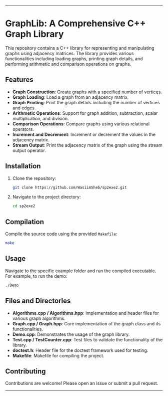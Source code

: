
---

# GraphLib: A Comprehensive C++ Graph Library

This repository contains a C++ library for representing and manipulating graphs using adjacency matrices. The library provides various functionalities including loading graphs, printing graph details, and performing arithmetic and comparison operations on graphs.

## Features

- **Graph Construction**: Create graphs with a specified number of vertices.
- **Graph Loading**: Load a graph from an adjacency matrix.
- **Graph Printing**: Print the graph details including the number of vertices and edges.
- **Arithmetic Operations**: Support for graph addition, subtraction, scalar multiplication, and division.
- **Comparison Operations**: Compare graphs using various relational operators.
- **Increment and Decrement**: Increment or decrement the values in the adjacency matrix.
- **Stream Output**: Print the adjacency matrix of the graph using the stream output operator.

## Installation

1. Clone the repository:
    ```bash
    git clone https://github.com/WasiimSheb/sp2exe2.git
    ```
2. Navigate to the project directory:
    ```bash
    cd sp2exe2
    ```

## Compilation

Compile the source code using the provided `Makefile`:
```bash
make
```

## Usage

Navigate to the specific example folder and run the compiled executable. For example, to run the demo:
```bash
./Demo
```

## Files and Directories

- **Algorithms.cpp / Algorithms.hpp**: Implementation and header files for various graph algorithms.
- **Graph.cpp / Graph.hpp**: Core implementation of the graph class and its functionalities.
- **Demo.cpp**: Demonstrates the usage of the graph library.
- **Test.cpp / TestCounter.cpp**: Test files to validate the functionality of the library.
- **doctest.h**: Header file for the doctest framework used for testing.
- **Makefile**: Makefile for compiling the project.

## Contributing

Contributions are welcome! Please open an issue or submit a pull request.

---
